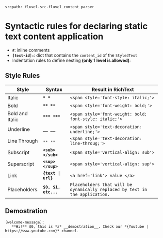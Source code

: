 ```
srcpath: fluvel.src.fluvel_content_parser
```

# Syntactic rules for declaring static text content application

* **`#`**: inline comments
* **`[text-id]:`**: dict that contains the `content_id` of the `StyledText`
* Indentation rules to define nesting **(only 1 level is allowed)**:

## Style Rules
|Style            | Syntax                | Result in RichText                                                           |
|-----------------|-----------------------|------------------------------------------------------------------------------|
| Italic          | **`* *`**             | `<span style='font-style: italic;'>`                                         | 
| Bold            | **`** **`**           | `<span style='font-weight: bold;'>`                      |
| Bold and Italic | **`*** ***`**         | `<span style='font-weight: bold; font-style: italic;'>`                      |
| Underline       | **`__ __`**           | `<span style='text-decoration: underline;'>`                                 |
| Line Through    | **`-- --`**           | `<span style='text-decoration: line-throug;'>`                               |
| Subscript       | **`<sub> </sub>`**    | `<span style='vertical-align: sub'>`                                         |
| Superscript     | **`<sup> </sup>`**    | `<span style='vertical-align: sup'>`                                         |
| Link            | **`{text \| url}`**   | `<a href='link'> value </a>`                                                 |
| Placeholders    | **`$0, $1, etc...`**  | `Placeholders that will be dynamically replaced by text in the application.` |
 
 ## Demostration
 ```
[welcome-message]:
    **Hi!** $0, this is *a* __demostration__. Check our *{Youtube | https://www.youtube.com}* channel.
 ```